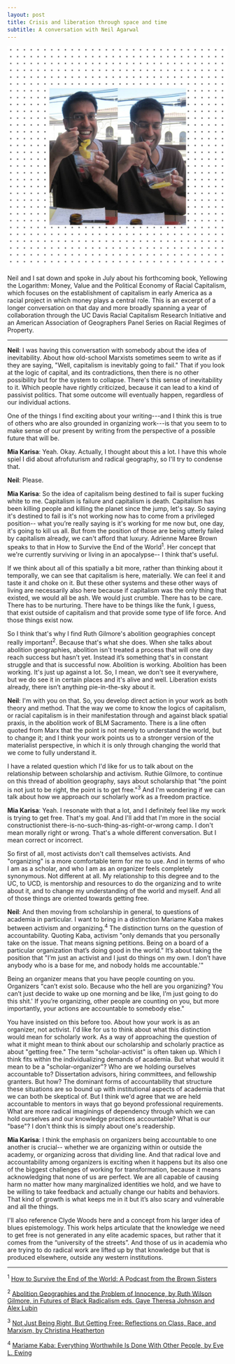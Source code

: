 ```yaml
---
layout: post
title: Crisis and liberation through space and time
subtitle: A conversation with Neil Agarwal
---
```


![1](/img/sketch-1571104411870.jpg)

Neil and I sat down and spoke in July about his forthcoming book, Yellowing the Logarithm: Money, Value and the Political Economy of Racial Capitalism, which focuses on the establishment of capitalism in early America as a racial project in which money plays a central role.  This is an excerpt of a longer conversation on that day and more broadly spanning a year of collaboration through the UC Davis Racial Capitalism Research Initiative and an American Association of Geographers Panel Series on Racial Regimes of Property. 

*****

**Neil**: I was having this conversation with somebody about the idea of inevitability. About how old-school Marxists sometimes seem to write as if they are saying, "Well, capitalism is inevitably going to fail." That if you look at the logic of capital, and its contradictions, then there is no other possibility but for the system to collapse. There's this sense of inevitability to it. Which people have rightly criticized, because it can lead to a kind of passivist politics. That some outcome will eventually happen, regardless of our individual actions. 

One of the things I find exciting about your writing---and I think this is true of others who are also grounded in organizing work---is that you seem to to make sense of our present by writing from the perspective of a possible future that will be. 

**Mia Karisa**: Yeah. Okay. Actually, I thought about this a lot. I have this whole spiel I did about afrofuturism and radical geography, so I'll try to condense that.

**Neil**: Please.

**Mia Karisa**: So the idea of capitalism being destined to fail is super fucking white to me. Capitalism is failure and capitalism is death. Capitalism has been killing people and killing the planet since the jump, let's say. So saying it's destined to fail is it's not working now has to come from a privileged position-- what you’re really saying is it's working for me now but, one day, it's going to kill us all. But from the position of those are being utterly failed by capitalism already, we can't afford that luxury.  Adrienne Maree Brown speaks to that in How to Survive the End of the World<sup>1</sup>. Her concept that we're currently surviving or living in an apocalypse-- I think that's useful. 

If we think about all of this spatially a bit more, rather than thinking about it temporally, we can see that capitalism is here, materially. We can feel it and taste it and choke on it. But these other systems and these other ways of living are necessarily also here because if capitalism was the only thing that existed, we would all be ash. We would just crumble.  There has to be care. There has to be nurturing. There have to be things like the funk, I guess, that exist outside of capitalism and that provide some type of life force. And those things exist now. 

So I think that's why I find Ruth Gilmore's abolition geographies concept really important<sup>2</sup>. Because that's what she does.  When she talks about abolition geographies, abolition isn't treated a process that will one day reach success but hasn’t yet.  Instead it’s something that's in constant struggle and that is successful now. Abolition is working. Abolition has been working. It's just up against a lot. So, I mean, we don't see it everywhere, but we do see it in certain places and it's alive and well. Liberation exists already, there isn’t anything pie-in-the-sky about it.

**Neil**: I'm with you on that. So, you develop direct action in your work as both theory and method. That the way we come to know the logics of capitalism, or racial capitalism is in their manifestation through and against black spatial praxis, in the abolition work of BLM Sacramento. There is a line often quoted from Marx that the point is not merely to understand the world, but to change it; and I think your work points us to a stronger version of the materialist perspective, in which it is only through changing the world that we come to fully understand it.

I have a related question which I'd like for us to talk about on the relationship between scholarship and activism. Ruthie Gilmore, to continue on this thread of abolition geography, says about scholarship that "the point is not just to be right, the point is to get free."<sup>3</sup> And I'm wondering if we can talk about how we approach our scholarly work as a freedom practice. 

**Mia Karisa**: Yeah. I resonate with that a lot, and I definitely feel like my work is trying to get free. That's my goal. And I'll add that I'm more in the social constructionist there-is-no-such-thing-as-right-or-wrong camp. I don't mean morally right or wrong. That's a whole different conversation. But I mean correct or incorrect.  

So first of all, most activists don't call themselves activists. And "organizing" is a more comfortable term for me to use. And in terms of who I am as a scholar, and who I am as an organizer feels completely synonymous. Not different at all. My relationship to this degree and to the UC, to UCD, is mentorship and resources to do the organizing and to write about it, and to change my understanding of the world and myself. And all of those things are oriented towards getting free.

**Neil**: And then moving from scholarship in general, to questions of academia in particular. I want to bring in a distinction Mariame Kaba makes between activism and organizing.<sup>4</sup> The distinction turns on the question of accountability.  Quoting Kaba, activism "only demands that you personally take on the issue. That means signing petitions. Being on a board of a particular organization that’s doing good in the world." It’s about taking the position that "I’m just an activist and I just do things on my own. I don’t have anybody who is a base for me, and nobody holds me accountable.'" 

Being an organizer means that you have people counting on you. Organizers "can’t exist solo. Because who the hell are you organizing? You can’t just decide to wake up one morning and be like, I’m just going to do this shit.' If you’re organizing, other people are counting on you, but more importantly, your actions are accountable to somebody else."

You have insisted on this before too. About how your work is as an organizer, not activist. I'd like for us to think about what this distinction would mean for scholarly work. As a way of approaching the question of what it might mean to think about our scholarship and scholarly practice as about "getting free." The term "scholar-activist" is often taken up. Which I think fits within the individualizing demands of academia. But what would it mean to be a "scholar-organizer"? Who are we holding ourselves accountable to? Dissertation advisors, hiring committees, and fellowship granters. But how? The dominant forms of accountability that structure these situations are so bound up with institutional aspects of academia that we can both be skeptical of. But I think we'd agree that we are held accountable to mentors in ways that go beyond professional requirements. What are more radical imaginings of dependency through which we can hold ourselves and our knowledge practices accountable? What is our "base"? I don't think this is simply about one's readership.

**Mia Karisa**: I think the emphasis on organizers being accountable to one another is crucial-- whether we are organizing within or outside the academy, or organizing across that dividing line.  And that radical love and accountability among organizers is exciting when it happens but its also one of the biggest challenges of working for transformation, because it means acknowledging that none of us are perfect.  We are all capable of causing harm no matter how many marginalized identities we hold, and we have to be willing to take feedback and actually change our habits and behaviors.  That kind of growth is what keeps me in it but it’s also scary and vulnerable and all the things.  

I'll also reference Clyde Woods here and a concept from his larger idea of blues epistemology. This work helps articulate that the knowledge we need to get free is not generated in any elite academic spaces, but rather that it comes from the “university of the streets”.   And those of us in academia who are trying to do radical work are lifted up by that knowledge but that is produced elsewhere, outside any western institutions.

*****

<sup>1</sup> [How to Survive the End of the World: A Podcast from the Brown Sisters](https://www.endoftheworldshow.org/)

<sup>2</sup> [Abolition Geographies and the Problem of Innocence, by Ruth Wilson Gilmore, in Futures of Black Radicalism eds. Gaye Theresa Johnson and Alex Lubin](https://drive.google.com/file/d/15CIZZo0MiacvwRjvFuhYHK0FPR3ZuGev/view?usp=sharing)

<sup>3</sup> [Not Just Being Right, But Getting Free: Reflections on Class, Race, and Marxism, by Christina Heatherton](https://www.versobooks.com/blogs/3317-not-just-being-right-but-getting-free-reflections-on-class-race-and-marxism)

<sup>4</sup> [Mariame Kaba: Everything Worthwhile Is Done With Other People, by Eve L. Ewing](https://adimagazine.com/articles/mariame-kaba-everything-worthwhile-is-done-with-other-people/)
